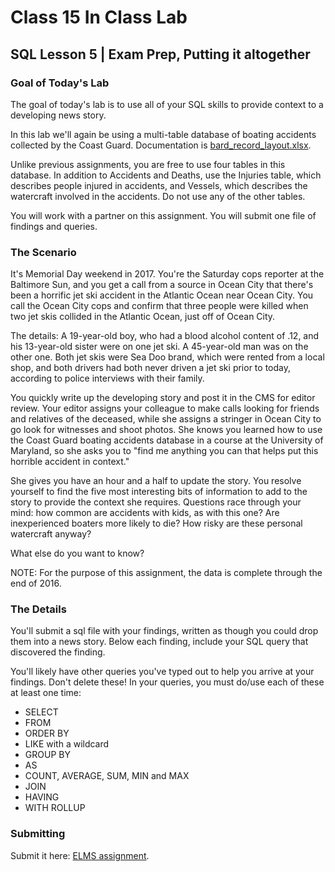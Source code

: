 # Class 15 In Class Lab
## SQL Lesson 5 | Exam Prep, Putting it altogether

### Goal of Today's Lab

The goal of today's lab is to use all of your SQL skills to provide context to a developing news story.

In this lab we'll again be using a multi-table database of boating accidents collected by the Coast Guard. Documentation is [bard_record_layout.xlsx](bard_record_layout.xlsx).  

Unlike previous assignments, you are free to use four tables in this database. In addition to Accidents and Deaths, use the Injuries table, which describes people injured in accidents, and Vessels, which describes the watercraft involved in the accidents. Do not use any of the other tables.

You will work with a partner on this assignment. You will submit one file of findings and queries.

### The Scenario

It's Memorial Day weekend in 2017. You're the Saturday cops reporter at the Baltimore Sun, and you get a call from a source in Ocean City that there's been a horrific jet ski accident in the Atlantic Ocean near Ocean City. You call the Ocean City cops and confirm that three people were killed when two jet skis collided in the Atlantic Ocean, just off of Ocean City.  

The details: A 19-year-old boy, who had a blood alcohol content of .12, and his 13-year-old sister were on one jet ski. A 45-year-old man was on the other one.  Both jet skis were Sea Doo brand, which were rented from a local shop, and both drivers had both never driven a jet ski prior to today, according to police interviews with their family.

You quickly write up the developing story and post it in the CMS for editor review.  Your editor assigns your colleague to make calls looking for friends and relatives of the deceased, while she assigns a stringer in Ocean City to go look for witnesses and shoot photos.  She knows you learned how to use the Coast Guard boating accidents database in a course at the University of Maryland, so she asks you to "find me anything you can that helps put this horrible accident in context."  

She gives you have an hour and a half to update the story.  You resolve yourself to find the five most interesting bits of information to add to the story to provide the context she requires.  Questions race through your mind: how common are accidents with kids, as with this one? Are inexperienced boaters more likely to die? How risky are these personal watercraft anyway?  

What else do you want to know?

NOTE: For the purpose of this assignment, the data is complete through the end of 2016.

### The Details

You'll submit a sql file with your findings, written as though you could drop them into a news story.  Below each finding, include your SQL query that discovered the finding.

You'll likely have other queries you've typed out to help you arrive at your findings. Don't delete these!  In your queries, you must do/use each of these at least one time:

* SELECT
* FROM
* ORDER BY
* LIKE with a wildcard
* GROUP BY
* AS
* COUNT, AVERAGE, SUM, MIN and MAX
* JOIN
* HAVING
* WITH ROLLUP


### Submitting

Submit it here: [ELMS assignment](https://umd.instructure.com/courses/1251920/assignments/4747771).
